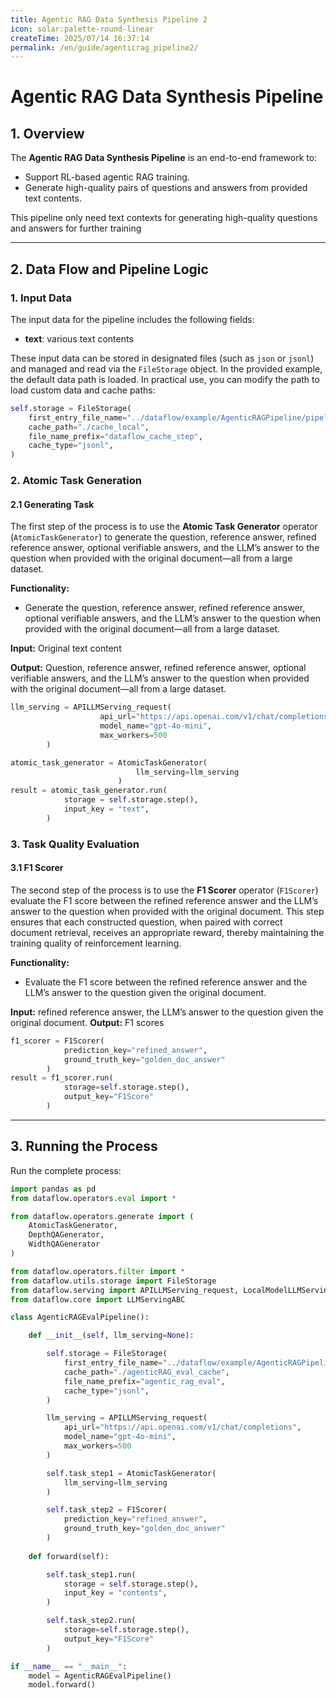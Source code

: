 ```yaml
---
title: Agentic RAG Data Synthesis Pipeline 2
icon: solar:palette-round-linear
createTime: 2025/07/14 16:37:14  
permalink: /en/guide/agenticrag_pipeline2/  
---
```


# Agentic RAG Data Synthesis Pipeline

## 1. Overview

The **Agentic RAG Data Synthesis Pipeline** is an end-to-end framework to:  
- Support RL-based agentic RAG training.
- Generate high-quality pairs of questions and answers from provided text contents.

This pipeline only need text contexts for generating high-quality questions and answers for further training  

---

## 2. Data Flow and Pipeline Logic

### 1. **Input Data**

The input data for the pipeline includes the following fields:

* **text**: various text contents 

These input data can be stored in designated files (such as `json` or `jsonl`) and managed and read via the `FileStorage` object. In the provided example, the default data path is loaded. In practical use, you can modify the path to load custom data and cache paths:

```python
self.storage = FileStorage(
    first_entry_file_name="../dataflow/example/AgenticRAGPipeline/pipeline_small_chunk.json",
    cache_path="./cache_local",
    file_name_prefix="dataflow_cache_step",
    cache_type="jsonl",
)
```

### 2. **Atomic Task Generation**

#### 2.1 **Generating Task**

The first step of the process is to use the **Atomic Task Generator** operator (`AtomicTaskGenerator`) to generate the question, reference answer, refined reference answer, optional verifiable answers, and the LLM’s answer to the question when provided with the original document—all from a large dataset.

**Functionality:**

* Generate the question, reference answer, refined reference answer, optional verifiable answers, and the LLM’s answer to the question when provided with the original document—all from a large dataset.

**Input:** Original text content

**Output:** Question, reference answer, refined reference answer, optional verifiable answers, and the LLM’s answer to the question when provided with the original document—all from a large dataset.

```python
llm_serving = APILLMServing_request(
                    api_url="https://api.openai.com/v1/chat/completions",
                    model_name="gpt-4o-mini",
                    max_workers=500
        )

atomic_task_generator = AtomicTaskGenerator(
                            llm_serving=llm_serving
                        )
result = atomic_task_generator.run(
            storage = self.storage.step(),
            input_key = "text",
        )
```

### 3. **Task Quality Evaluation**

#### 3.1 **F1 Scorer**

The second step of the process is to use the **F1 Scorer** operator (`F1Scorer`) evaluate the F1 score between the refined reference answer and the LLM’s answer to the question when provided with the original document. This step ensures that each constructed question, when paired with correct document retrieval, receives an appropriate reward, thereby maintaining the training quality of reinforcement learning.

**Functionality:**

* Evaluate the F1 score between the refined reference answer and the LLM’s answer to the question given the original document.

**Input:** refined reference answer, the LLM’s answer to the question given the original document.
**Output:** F1 scores

```python
f1_scorer = F1Scorer(
            prediction_key="refined_answer",
            ground_truth_key="golden_doc_answer"
        )
result = f1_scorer.run(
            storage=self.storage.step(),
            output_key="F1Score"
        )
```

---

## 3. Running the Process

Run the complete process:

```python
import pandas as pd
from dataflow.operators.eval import *

from dataflow.operators.generate import (
    AtomicTaskGenerator,
    DepthQAGenerator,
    WidthQAGenerator
)

from dataflow.operators.filter import *
from dataflow.utils.storage import FileStorage
from dataflow.serving import APILLMServing_request, LocalModelLLMServing
from dataflow.core import LLMServingABC

class AgenticRAGEvalPipeline():

    def __init__(self, llm_serving=None):

        self.storage = FileStorage(
            first_entry_file_name="../dataflow/example/AgenticRAGPipeline/pipeline_small_chunk.json",
            cache_path="./agenticRAG_eval_cache",
            file_name_prefix="agentic_rag_eval",
            cache_type="jsonl",
        )

        llm_serving = APILLMServing_request(
            api_url="https://api.openai.com/v1/chat/completions",
            model_name="gpt-4o-mini",
            max_workers=500
        )

        self.task_step1 = AtomicTaskGenerator(
            llm_serving=llm_serving
        )

        self.task_step2 = F1Scorer(
            prediction_key="refined_answer",
            ground_truth_key="golden_doc_answer"
        )
        
    def forward(self):

        self.task_step1.run(
            storage = self.storage.step(),
            input_key = "contents",
        )

        self.task_step2.run(
            storage=self.storage.step(),
            output_key="F1Score"
        )

if __name__ == "__main__":
    model = AgenticRAGEvalPipeline()
    model.forward()
```
